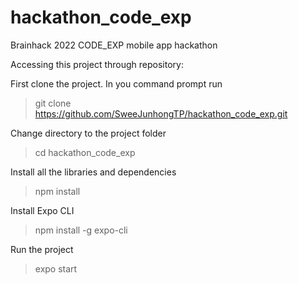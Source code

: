 # hackathon_code_exp
Brainhack 2022 CODE_EXP mobile app hackathon

Accessing this project through repository:

First clone the project. In you command prompt run
>git clone https://github.com/SweeJunhongTP/hackathon_code_exp.git

Change directory to the project folder
>cd hackathon_code_exp

Install all the libraries and dependencies
>npm install

Install Expo CLI
>npm install -g expo-cli

Run the project 
>expo start

